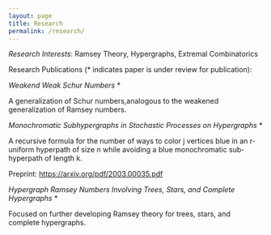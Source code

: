 ```yaml
---
layout: page
title: Research
permalink: /research/
---
```


*Research Interests*:  Ramsey Theory, Hypergraphs, Extremal Combinatorics

Research Publications (* indicates paper is under review for publication):

*Weakend Weak Schur Numbers* *

A generalization of Schur numbers,analogous to the weakened generalization of Ramsey numbers. 

*Monochromatic Subhypergraphs in Stochastic Processes on Hypergraphs* *

A recursive formula for the number of ways to color j vertices blue in an r-uniform hyperpath of size n while avoiding a blue monochromatic sub-hyperpath of length k.

Preprint: https://arxiv.org/pdf/2003.00035.pdf

*Hypergraph Ramsey Numbers Involving Trees, Stars, and Complete Hypergraphs* *

Focused on further developing Ramsey theory for trees, stars, and complete hypergraphs.
